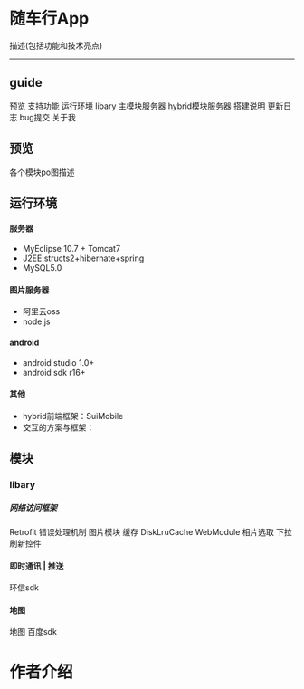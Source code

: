 # 随车行App

描述(包括功能和技术亮点)

----------
## guide
预览
支持功能
运行环境
libary
主模块服务器
hybrid模块服务器
搭建说明
更新日志
bug提交
关于我


## 预览
各个模块po图描述

## 运行环境 

#### 服务器 
 - MyEclipse 10.7 + Tomcat7
 - J2EE:structs2+hibernate+spring
 - MySQL5.0 
 
#### 图片服务器 
 - 阿里云oss
 - node.js    
 
#### android 
 - android studio 1.0+
 - android sdk r16+    
#### 其他   
 - hybrid前端框架：SuiMobile
 - 交互的方案与框架：


## 模块
### libary
##### 网络访问框架  
Retrofit
错误处理机制
图片模块
缓存 DiskLruCache
WebModule
相片选取
下拉刷新控件
#### 即时通讯 | 推送
环信sdk
#### 地图
地图 百度sdk

# 作者介绍



